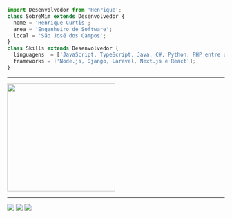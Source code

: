 ```js
import Desenvolvedor from 'Henrique';
class SobreMim extends Desenvolvedor {
  nome = 'Henrique Curtis';
  area = 'Engenheiro de Software';
  local = 'São José dos Campos';
}
class Skills extends Desenvolvedor {
  linguagens  = ['JavaScript, TypeScript, Java, C#, Python, PHP entre outras... '];
  frameworks = ['Node.js, Django, Laravel, Next.js e React'];
}
```
<hr>
  <img height="250em" src="https://github-readme-stats.vercel.app/api/top-langs/?username=Curtixx&layout=compact&langs_count=10&theme=dracula"/>
<hr>
<div>
 <a href="https://instagram.com/henrique_curtis" target="_blank"><img src="https://img.shields.io/badge/-Instagram-%23E4405F?style=for-the-badge&logo=instagram&logoColor=white" target="_blank"></a>
 <a href = "mailto:curtishenrique10@gmail.com"><img src="https://img.shields.io/badge/Gmail-D14836?style=for-the-badge&logo=gmail&logoColor=white" target="_blank"></a>
 <a href="https://www.linkedin.com/in/henrique-curtis-26325822a" target="_blank"><img src="https://img.shields.io/badge/-LinkedIn-%230077B5?style=for-the-badge&logo=linkedin&logoColor=white" target="_blank"></a> 
</div>

